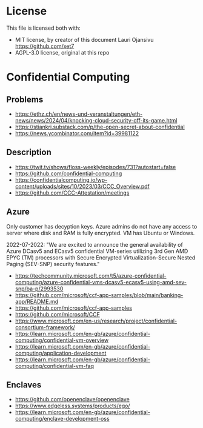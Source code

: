 # License

This file is licensed both with:

- MIT license, by creator of this document Lauri Ojansivu https://github.com/xet7
- AGPL-3.0 license, original at this repo

# Confidential Computing

## Problems

- https://ethz.ch/en/news-und-veranstaltungen/eth-news/news/2024/04/knocking-cloud-security-off-its-game.html
- https://stiankri.substack.com/p/the-open-secret-about-confidential
- https://news.ycombinator.com/item?id=39981122

## Description

- https://twit.tv/shows/floss-weekly/episodes/731?autostart=false
- https://github.com/confidential-computing
- https://confidentialcomputing.io/wp-content/uploads/sites/10/2023/03/CCC_Overview.pdf
- https://github.com/CCC-Attestation/meetings

## Azure

Only customer has decyption keys. Azure admins do not have any access to server where disk and RAM is fully encrypted. VM has Ubuntu or Windows.

2022-07-2022: "We are excited to announce the general availability of Azure DCasv5 and ECasv5
confidential VM-series utilizing 3rd Gen AMD EPYC (TM) processors with
Secure Encrypted Virtualization-Secure Nested Paging (SEV-SNP) security features."

- https://techcommunity.microsoft.com/t5/azure-confidential-computing/azure-confidential-vms-dcasv5-ecasv5-using-amd-sev-snp/ba-p/2993530
- https://github.com/microsoft/ccf-app-samples/blob/main/banking-app/README.md
- https://github.com/microsoft/ccf-app-samples
- https://github.com/microsoft/CCF
- https://www.microsoft.com/en-us/research/project/confidential-consortium-framework/
- https://learn.microsoft.com/en-gb/azure/confidential-computing/confidential-vm-overview
- https://learn.microsoft.com/en-gb/azure/confidential-computing/application-development
- https://learn.microsoft.com/en-gb/azure/confidential-computing/confidential-vm-faq

## Enclaves

- https://github.com/openenclave/openenclave
- https://www.edgeless.systems/products/ego/
- https://learn.microsoft.com/en-gb/azure/confidential-computing/enclave-development-oss
